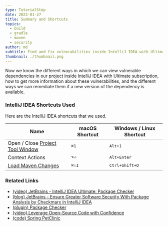 ```yaml
---
type: TutorialStep
date: 2023-01-27
title: Summary and Shortcuts
topics:
  - build
  - gradle
  - maven
  - security
author: md
subtitle: Find and fix vulnerabilities inside IntelliJ IDEA with Ultimate subscription Summary.
thumbnail: ./thumbnail.png
---
```


Now we know the different ways in which we can view vulnerable dependencies in our project inside IntelliJ IDEA with Ultimate subscription, how to get more information about these vulnerabilities, and the different ways we can remediate them if a new version of the dependency is available.

### IntelliJ IDEA Shortcuts Used

Here are the IntelliJ IDEA shortcuts that we used.

| Name                                                                                                                   | macOS Shortcut | Windows / Linux Shortcut |
| ---------------------------------------------------------------------------------------------------------------------- | -------------- | ------------------------ |
| Open / Close [Project Tool Window](https://www.jetbrains.com/help/idea/project-tool-window.html)                       | <kbd>⌘1</kbd>  | <kbd>Alt+1</kbd>         |
| Context Actions                                                                                                        | <kbd>⌥⏎</kbd>  | <kbd>Alt+Enter</kbd>     |
| [Load Maven Changes](https://www.jetbrains.com/help/idea/delegate-build-and-run-actions-to-maven.html?#maven_reimport) | <kbd>⌘⇧I</kbd> | <kbd>Ctrl+Shift+O</kbd>  |

### Related Links

- [(video) JetBrains - IntelliJ IDEA Ultimate: Package Checker](https://www.youtube.com/watch?v=RWtN4WNQsX4)
- [(blog) JetBrains - Ensure Greater Software Security With Package Analysis by Checkmarx in IntelliJ IDEA](https://blog.jetbrains.com/idea/2022/04/ensure-greater-software-security-with-package-analysis-by-checkmarx-in-intellij-idea/)
- [(plugin) Package Checker](https://plugins.jetbrains.com/plugin/18337-package-checker)
- [(video) Leverage Open-Source Code with Confidence](https://www.youtube.com/watch?v=4j2LfZepwTU)
- [(code) Spring PetClinic](https://github.com/spring-projects/spring-petclinic)
